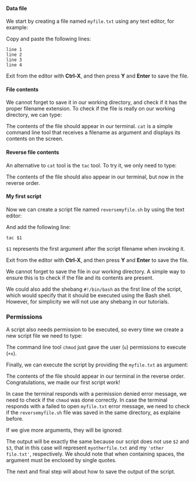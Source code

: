<script>
import Execute from "$components/Execute.svelte";
</script>

#### Data file

We start by creating a file named `myfile.txt` using any text editor, for example:

<Execute command="nano myfile.txt" />

Copy and paste the following lines:

```text
line 1
line 2
line 3
line 4
```

Exit from the editor with **Ctrl-X**, and then press **Y** and **Enter** to save the file.

#### File contents

We cannot forget to save it in our working directory, and check if it has the
proper filename extension. To check if the file is really on our working directory, we can type:

<Execute command="cat myfile.txt" />

The contents of the file should appear in our terminal. `cat` is a simple
command line tool that receives a filename as argument and displays its contents on the screen.

#### Reverse file contents

An alternative to `cat` tool is the `tac` tool. To try it, we only need to type:

<Execute command="tac myfile.txt" />

The contents of the file should also appear in our terminal, but now in the
reverse order.

#### My first script

Now we can create a script file named `reversemyfile.sh` by using the text editor:

<Execute command="nano reversemyfile.sh" />

And add the following line:

```text
tac $1
```

`$1` represents the first argument after the script filename when invoking it.

Exit from the editor with **Ctrl-X**, and then press **Y** and **Enter** to save the file.

We cannot forget to save the file in our working directory. A simple way to ensure this is to check if the file and its contents are present.

<Execute command="cat reversemyfile.sh" />

We could also add the shebang `#!/bin/bash` as the first line
of the script, which would specify that it should be executed using the Bash
shell. However, for simplicity we will not use any shebang in our tutorials.

### Permissions

A script also needs permission to be executed, so every time we create a new
script file we need to type:

<Execute command="chmod u+x reversemyfile.sh" />

The command line tool `chmod` just gave the user (`u`) permissions to execute
(`+x`).

Finally, we can execute the script by providing the `myfile.txt` as argument:

<Execute command="./reversemyfile.sh myfile.txt" />

The contents of the file should appear in our terminal in the reverse order.
Congratulations, we made our first script work!

In case the terminal responds with a permission denied error message, we
need to check if the `chmod` was done correctly. In case the terminal responds with a failed to open `myfile.txt` error message, we need to check if the `reversemyfile.sh` file was saved in the same directory, as explaine before.

If we give more arguments, they will be ignored:

<Execute command="./reversemyfile.sh myfile.txt myotherfile.txt 'myother file.txt'" />

The output will be exactly the same because our script does not use `$2` and
`$3`, that in this case will represent `myotherfile.txt` and my `'other file.txt'`, respectively. We should note that when containing spaces, the argument must
be enclosed by single quotes.

The next and final step will about how to save the output of the script.
